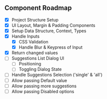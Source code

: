 ## Component Roadmap

- [x] Project Structure Setup
- [x] UI Layout, Margin & Padding Components
- [x] Setup Data Structure, Context, Types
- [x] Handle Inputs 
	- [x] CSS Validation
  - [x] Handle Blur & Keypress of Input
- [x] Return changed values
- [ ] Suggestions List Dialog UI
	- [ ] Positioning
	- [ ] Toggling Dialog State
- [ ] Handle Suggestions Selection ('single' & 'all')
- [ ] Allow passing Default value
- [ ] Allow passing more suggestions
- [ ] Allow passing Disabled options
